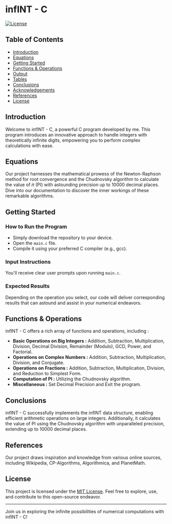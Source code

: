 # infINT - C

[![License](https://img.shields.io/badge/License-MIT-blue.svg)](https://opensource.org/licenses/MIT)

## Table of Contents
- [Introduction](#introduction)
- [Equations](#equations)
- [Getting Started](#getting-started)
- [Functions & Operations](#functions-operations)
- [Output](#output)
- [Tables](#tables)
- [Conclusions](#conclusions)
- [Acknowledgements](#acknowledgements)
- [References](#references)
- [License](#license)

## Introduction
Welcome to infINT - C, a powerful C program developed by me. This program introduces an innovative approach to handle integers with theoretically infinite digits, empowering you to perform complex calculations with ease.

## Equations
Our project harnesses the mathematical prowess of the Newton-Raphson method for root convergence and the Chudnovsky algorithm to calculate the value of 𝜋 (PI) with astounding precision up to 10000 decimal places. Dive into our documentation to discover the inner workings of these remarkable algorithms.

## Getting Started
### How to Run the Program
- Simply download the repository to your device.
- Open the `main.c` file.
- Compile it using your preferred C compiler (e.g., gcc).

### Input Instructions
You'll receive clear user prompts upon running `main.c`.

### Expected Results
Depending on the operation you select, our code will deliver corresponding results that can astound and assist in your numerical endeavors.

## Functions & Operations
infINT - C offers a rich array of functions and operations, including :
- **Basic Operations on Big Integers :** Addition, Subtraction, Multiplication, Division, Decimal Division, Remainder (Modulo), GCD, Power, and Factorial.
- **Operations on Complex Numbers :** Addition, Subtraction, Multiplication, Division, and Conjugate.
- **Operations on Fractions :** Addition, Subtraction, Multiplication, Division, and Reduction to Simplest Form.
- **Computation of PI :** Utilizing the Chudnovsky algorithm.
- **Miscellaneous :** Set Decimal Precision and Exit the program.


## Conclusions
infINT - C successfully implements the infINT data structure, enabling efficient arithmetic operations on large integers. Additionally, it calculates the value of PI using the Chudnovsky algorithm with unparalleled precision, extending up to 10000 decimal places.

## References
Our project draws inspiration and knowledge from various online sources, including Wikipedia, CP-Algorithms, Algorithmica, and PlanetMath.

## License
This project is licensed under the [MIT License](LICENSE). Feel free to explore, use, and contribute to this open-source endeavor.

---

Join us in exploring the infinite possibilities of numerical computations with infINT - C!